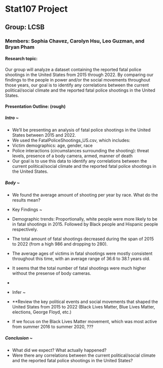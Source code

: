 # Stat107 Project

## Group: LCSB

### Members: Sophia Chavez, Carolyn Hsu, Leo Guzman, and Bryan Pham

#### Research topic:

Our group will analyze a dataset containing the reported fatal police shootings in the United States from 2015 through 2022. By comparing our findings to the people in power and/or the social movements throughout those years, our goal is to identify any correlations between the current political/social climate and the reported fatal police shootings in the United States.

#### Presentation Outline: (rough)

##### Intro \~

-   We’ll be presenting an analysis of fatal police shootings in the United States between 2015 and 2022.
-   We used the FatalPoliceShootings_US.csv, which includes:
-   Victim demographics: age, gender, race
-   Police interactions (circumstances surrounding the shooting): threat levels, presence of a body camera, armed, manner of death
-   Our goal is to use this data to identify any correlations between the current political/social climate and the reported fatal police shootings in the United States.

##### Body \~

-   We found the average amount of shooting per year by race. What do the results mean?

-   Key Findings ~
-   Demographic trends: Proportionally, white people were more likely to be in fatal shootings in 2015. Followed by Black people and Hispanic people respectively.
-   The total amount of fatal shootings decreased during the span of 2015 to 2022 (from a high 986 and dropping to 280).
-   The average ages of victims in fatal shootings were mostly consistent throughout this time, with an average range of 36.6 to 38.1 years old.
-   It seems that the total number of fatal shootings were much higher without the presense of body cameras.
-   

-   Infer ~
-   **Review the key political events and social movements that shaped the United States from 2015 to 2022 (Black Lives Matter, Blue Lives Matter, elections, George Floyd, etc.)
-   If we focus on the Black Lives Matter movement, which was most active from summer 2016 to summer 2020, ???

##### Conclusion \~

-   What did we expect? What actually happened?
-   Were there any correlations between the current political/social climate and the reported fatal police shootings in the United States?

